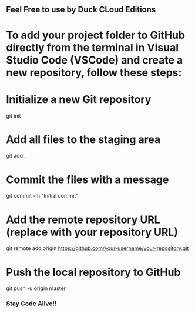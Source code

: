 ## Feel Free to use by Duck CLoud Editions

# To add your project folder to GitHub directly from the terminal in Visual Studio Code (VSCode) and create a new repository, follow these steps:

# Initialize a new Git repository
git init

# Add all files to the staging area
git add .

# Commit the files with a message
git commit -m "Initial commit"

# Add the remote repository URL (replace with your repository URL)
git remote add origin https://github.com/your-username/your-repository.git

# Push the local repository to GitHub
git push -u origin master

### Stay Code Alive!!